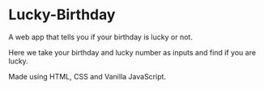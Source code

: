 # Lucky-Birthday
A web app that tells you if your birthday is lucky or not.

Here we take your birthday and lucky number as inputs and find if you are lucky.

Made using HTML, CSS and Vanilla JavaScript.
